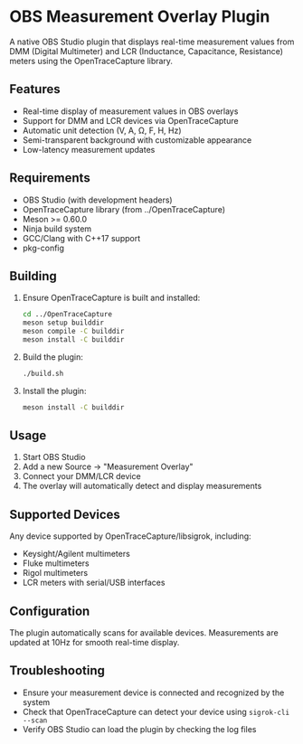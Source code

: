 # OBS Measurement Overlay Plugin

A native OBS Studio plugin that displays real-time measurement values from DMM (Digital Multimeter) and LCR (Inductance, Capacitance, Resistance) meters using the OpenTraceCapture library.

## Features

- Real-time display of measurement values in OBS overlays
- Support for DMM and LCR devices via OpenTraceCapture
- Automatic unit detection (V, A, Ω, F, H, Hz)
- Semi-transparent background with customizable appearance
- Low-latency measurement updates

## Requirements

- OBS Studio (with development headers)
- OpenTraceCapture library (from ../OpenTraceCapture)
- Meson >= 0.60.0
- Ninja build system
- GCC/Clang with C++17 support
- pkg-config

## Building

1. Ensure OpenTraceCapture is built and installed:
   ```bash
   cd ../OpenTraceCapture
   meson setup builddir
   meson compile -C builddir
   meson install -C builddir
   ```

2. Build the plugin:
   ```bash
   ./build.sh
   ```

3. Install the plugin:
   ```bash
   meson install -C builddir
   ```

## Usage

1. Start OBS Studio
2. Add a new Source → "Measurement Overlay"
3. Connect your DMM/LCR device
4. The overlay will automatically detect and display measurements

## Supported Devices

Any device supported by OpenTraceCapture/libsigrok, including:
- Keysight/Agilent multimeters
- Fluke multimeters
- Rigol multimeters
- LCR meters with serial/USB interfaces

## Configuration

The plugin automatically scans for available devices. Measurements are updated at 10Hz for smooth real-time display.

## Troubleshooting

- Ensure your measurement device is connected and recognized by the system
- Check that OpenTraceCapture can detect your device using `sigrok-cli --scan`
- Verify OBS Studio can load the plugin by checking the log files
